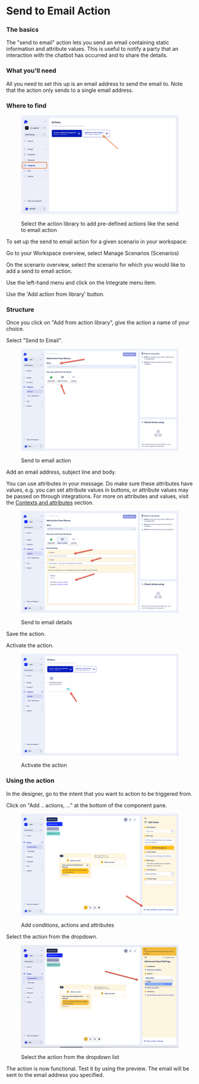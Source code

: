 # Send to Email Action

### The basics

The "send to email" action lets you send an email containing static information and attribute values.  This is useful to notify a party that an interaction with the chatbot has occurred and to share the details.&#x20;

### What you'll need

All you need to set this up is an email address to send the email to. Note that the action only sends to a single email address. &#x20;

### Where to find

<figure><img src="../../../.gitbook/assets/Screenshot 2023-05-31 at 16.18.00.png" alt=""><figcaption><p>Select the action library to add pre-defined actions like the send to email action</p></figcaption></figure>

To set up the send to email action for a given scenario in your workspace:

Go to your Workspace overview, select Manage Scenarios (Scenarios)

On the scenario overview, select the scenario for which you would like to add a send to email action.

Use the left-hand menu and click on the Integrate menu item.

Use the 'Add action from library' button.

### Structure

Once you click on "Add from action library", give the action a name of your choice.&#x20;

Select "Send to Email".

<figure><img src="../../../.gitbook/assets/2023-11-10_14-20-10.png" alt=""><figcaption><p>Send to email action</p></figcaption></figure>

Add an email address, subject line and body.&#x20;

You can use attributes in your message. Do make sure these attributes have values, e.g. you can set attribute values in buttons, or attribute values may be passed on through integrations. For more on attributes and values, visit the [Contexts and attributes](../../../core-concepts/contexts-and-attributes/) section.&#x20;

<figure><img src="../../../.gitbook/assets/2023-11-10_14-24-27.png" alt=""><figcaption><p>Send to email details</p></figcaption></figure>

Save the action.&#x20;

Activate the action.

<figure><img src="../../../.gitbook/assets/2023-11-10_14-27-21.png" alt=""><figcaption><p>Activate the action</p></figcaption></figure>



### Using the action

In the designer, go to the intent that you want to action to be triggered from.&#x20;

Click on "Add .. actions, ..." at the bottom of the component pane.&#x20;

<figure><img src="../../../.gitbook/assets/2023-11-10_14-29-11.png" alt=""><figcaption><p>Add conditions, actions and attributes</p></figcaption></figure>

Select the action from the dropdown.&#x20;

<figure><img src="../../../.gitbook/assets/2023-11-10_14-29-36.png" alt=""><figcaption><p>Select the action from the dropdown list</p></figcaption></figure>

The action is now functional. Test it by using the preview. The email will be sent to the email address you specified.&#x20;
